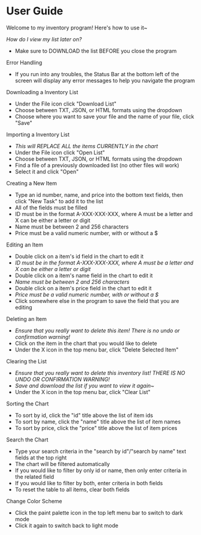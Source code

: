 # User Guide
Welcome to my inventory program! Here's how to use it~

*How do I view my list later on?*
- Make sure to DOWNLOAD the list BEFORE you close the program

Error Handling
- If you run into any troubles, the Status Bar at the bottom left of the screen will display any error messages to help you navigate the program

Downloading a Inventory List
- Under the File icon click "Download List"
- Choose between TXT, JSON, or HTML formats using the dropdown
- Choose where you want to save your file and the name of your file, click "Save"

Importing a Inventory List
- *This will REPLACE ALL the items CURRENTLY in the chart*
- Under the File icon click "Open List"
- Choose between TXT, JSON, or HTML formats using the dropdown
- Find a file of a previously downloaded list (no other files will work)
- Select it and click "Open"

Creating a New Item
- Type an id number, name, and price into the bottom text fields, then click "New Task" to add it to the list
- All of the fields must be filled
- ID must be in the format A-XXX-XXX-XXX, where A must be a letter and X can be either a letter or digit
- Name must be between 2 and 256 characters
- Price must be a valid numeric number, with or without a $

Editing an Item
- Double click on a item's id field in the chart to edit it 
- *ID must be in the format A-XXX-XXX-XXX, where A must be a letter and X can be either a letter or digit*
- Double click on a item's name field in the chart to edit it 
- *Name must be between 2 and 256 characters*
- Double click on a item's price field in the chart to edit it
- *Price must be a valid numeric number, with or without a $*
- Click somewhere else in the program to save the field that you are editing 

Deleting an Item
- *Ensure that you really want to delete this item! There is no undo or confirmation warning!*
- Click on the item in the chart that you would like to delete
- Under the X icon in the top menu bar, click "Delete Selected Item"

Clearing the List
- *Ensure that you really want to delete this inventory list! THERE IS NO UNDO OR CONFIRMATION WARNING!*
- *Save and download the list if you want to view it again~*
- Under the X icon in the top menu bar, click "Clear List"

Sorting the Chart
- To sort by id, click the "id" title above the list of item ids
- To sort by name, click the "name" title above the list of item names
- To sort by price, click the "price" title above the list of item prices

Search the Chart
- Type your search criteria in the "search by id"/"search by name" text fields at the top right
- The chart will be filtered automatically
- If you would like to filter by only id or name, then only enter criteria in the related field
- If you would like to filter by both, enter criteria in both fields
- To reset the table to all items, clear both fields 

Change Color Scheme
- Click the paint palette icon in the top left menu bar to switch to dark mode
- Click it again to switch back to light mode

